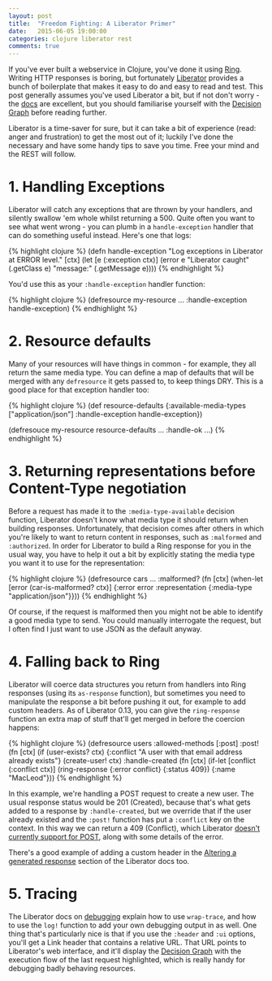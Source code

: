 ```yaml
---
layout: post
title:  "Freedom Fighting: A Liberator Primer"
date:   2015-06-05 19:00:00
categories: clojure liberator rest
comments: true
---
```


If you've ever built a webservice in Clojure, you've done it using [Ring](https://github.com/ring-clojure/ring).  
Writing HTTP responses is boring, but fortunately [Liberator](https://clojure-liberator.github.io/liberator/) 
provides a bunch of boilerplate that makes it easy to do and easy to read and test. This post generally assumes you've 
used Liberator a bit, but if not don't worry - the [docs](https://clojure-liberator.github.io/liberator/tutorial/) are excellent, but you should familiarise yourself with the
[Decision Graph](https://clojure-liberator.github.io/liberator/tutorial/decision-graph.html) before reading further.

Liberator is a time-saver for sure, but it can take a  bit of experience (read: anger and frustration) to get the most 
out of it; luckily I've done the necessary and have some handy tips to save you time.  Free your mind and the REST will 
follow.


# 1. Handling Exceptions

Liberator will catch any exceptions that are thrown by your handlers, and silently swallow 'em whole whilst returning
a 500. Quite often you want to see what went wrong - you can plumb in a `handle-exception` handler that can do something
useful instead.  Here's one that logs:

{% highlight clojure %}
(defn handle-exception
  "Log exceptions in Liberator at ERROR level."
  [ctx]
  (let [e (:exception ctx)]
    (error e "Liberator caught" (.getClass e) "message:" (.getMessage e))))
{% endhighlight %}

You'd use this as your `:handle-exception` handler function:

{% highlight clojure %}
(defresource my-resource
  ...
  :handle-exception handle-exception)
{% endhighlight %}


# 2. Resource defaults

Many of your resources will have things in common - for example, they all return the same media type.  You can define
a map of defaults that will be merged with any `defresource` it gets passed to, to keep things DRY.   This is a good 
place for that exception handler too:

{% highlight clojure %}
(def resource-defaults
  {:available-media-types ["application/json"]
   :handle-exception      handle-exception})
   
(defresouce my-resource resource-defaults
  ...
  :handle-ok ...)
{% endhighlight %}


# 3. Returning representations before Content-Type negotiation

Before a request has made it to the `:media-type-available` decision function, Liberator doesn't know what media type
it should return when building responses.  Unfortunately, that decision comes after others in which you're likely to 
want to return content in responses, such as `:malformed` and `:authorized`.  In order for Liberator to build a Ring 
response for you in the usual way, you have to help it out a bit by explicitly stating the media type you want it to 
use for the representation:

{% highlight clojure %}
(defresource cars
  ...
  :malformed? (fn [ctx] (when-let [error (car-is-malformed? ctx)]
                          {:error          error 
                           :representation {:media-type "application/json"}}))
{% endhighlight %}

Of course, if the request is malformed then you might not be able to identify a good media type to send. You could manually interrogate the request, but I often find I just want to use JSON as the default anyway.


# 4. Falling back to Ring
 
Liberator will coerce data structures you return from handlers into Ring responses (using its `as-response` function), 
but sometimes you need to manipulate the response a bit before pushing it out, for example to add custom headers.  As of 
Liberator 0.13, you can give the `ring-response` function an extra map of stuff that'll get merged in before the 
coercion happens:

{% highlight clojure %}
(defresource users
  :allowed-methods [:post]
  :post! (fn [ctx]
           (if (user-exists? ctx)
             {:conflict "A user with that email address already exists"}
             (create-user! ctx)
  :handle-created (fn [ctx]
                    (if-let [conflict (:conflict ctx)]
                      (ring-response {:error conflict} {:status 409})
                      {:name "MacLeod"}))
{% endhighlight %}

In this example, we're handling a POST request to create a new user.  The usual response status would be 201 (Created), 
because that's what gets added to a response by `:handle-created`, but we override that if the user already existed and 
the `:post!` function has put a `:conflict` key on the context. In this way we can return a 409 (Conflict), which 
Liberator [doesn't currently support for POST](https://github.com/clojure-liberator/liberator/issues/107), along with some details of the error.

There's a good example of adding a custom header in the 
[Altering a generated response](https://clojure-liberator.github.io/liberator/doc/representations.html) section of the
Liberator docs too.


# 5. Tracing

The Liberator docs on [debugging](https://clojure-liberator.github.io/liberator/doc/debugging.html) explain how to use
`wrap-trace`, and how to use the `log!` function to add your own debugging output in as well.  One thing that's 
particularly nice is that if you use the `:header` and `:ui` options, you'll get a Link header that contains a relative 
URL.  That URL points to Liberator's web interface, and it'll display the
[Decision Graph](https://clojure-liberator.github.io/liberator/tutorial/decision-graph.html) with the execution flow of
the last request highlighted, which is really handy for debugging badly behaving resources.
